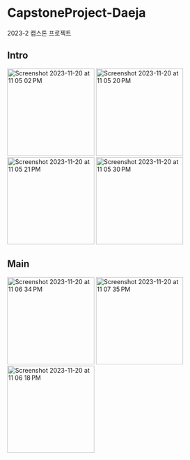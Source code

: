 # CapstoneProject-Daeja
2023-2 캡스톤 프로젝트

## Intro
<img width="200" alt="Screenshot 2023-11-20 at 11 05 02 PM" src="https://github.com/j-ra1n/Capstone_DaeJa/assets/118893707/6f031a8f-3d91-4e8a-94cc-f3c1fb1b6bf9">
<img width="200" alt="Screenshot 2023-11-20 at 11 05 20 PM" src="https://github.com/j-ra1n/Capstone_DaeJa/assets/118893707/f5e43dac-c8f2-4836-bb9d-235053bd1437">
<img width="200" alt="Screenshot 2023-11-20 at 11 05 21 PM" src="https://github.com/j-ra1n/Capstone_DaeJa/assets/118893707/14e2ea82-1f24-4ec8-8b99-1b1c01c1057d">
<img width="200" alt="Screenshot 2023-11-20 at 11 05 30 PM" src="https://github.com/j-ra1n/Capstone_DaeJa/assets/118893707/a3e4c4a3-0c52-44f7-926d-25db8926b83f">

## Main
<img width="200" alt="Screenshot 2023-11-20 at 11 06 34 PM" src="https://github.com/j-ra1n/Capstone_DaeJa/assets/118893707/79769060-5472-4393-a5b9-fbfab219a65c">

<img width="200" alt="Screenshot 2023-11-20 at 11 07 35 PM" src="https://github.com/j-ra1n/Capstone_DaeJa/assets/118893707/4904514d-9f65-4050-b796-ade3dbaae674">

<img width="200" alt="Screenshot 2023-11-20 at 11 06 18 PM" src="https://github.com/j-ra1n/Capstone_DaeJa/assets/118893707/d5ee7da7-2637-4790-a668-01fab77a9e78">

